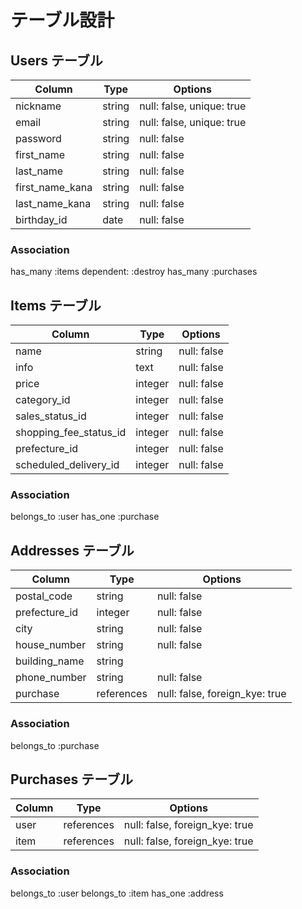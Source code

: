 # テーブル設計

## Users テーブル

| Column          | Type   | Options                   |
| --------------- | ------ | ------------------------- |
| nickname        | string | null: false, unique: true |
| email           | string | null: false, unique: true |
| password        | string | null: false               |
| first_name      | string | null: false               |
| last_name       | string | null: false               |
| first_name_kana | string | null: false               |
| last_name_kana  | string | null: false               |
| birthday_id     | date   | null: false               |

### Association
has_many :items dependent: :destroy
has_many :purchases

## Items テーブル

| Column                 | Type    | Options     |
| ---------------------- | ------- | ----------- |
| name                   | string  | null: false |
| info                   | text    | null: false |
| price                  | integer | null: false |
| category_id            | integer | null: false |
| sales_status_id        | integer | null: false |
| shopping_fee_status_id | integer | null: false |
| prefecture_id          | integer | null: false |
| scheduled_delivery_id  | integer | null: false |

### Association
belongs_to :user
has_one :purchase

## Addresses テーブル

| Column           | Type       | Options                        |
| ---------------- | ---------- | ------------------------------ |
| postal_code      | string     | null: false                    |
| prefecture_id    | integer    | null: false                    |
| city             | string     | null: false                    |
| house_number     | string     | null: false                    |
| building_name    | string     |                                |
| phone_number     | string     | null: false                    |
| purchase         | references | null: false, foreign_kye: true |

### Association
belongs_to :purchase


## Purchases テーブル

| Column  | Type       | Options                        |
| ------- | ---------- | ------------------------------ |
| user    | references | null: false, foreign_kye: true |
| item    | references | null: false, foreign_kye: true |

### Association
belongs_to :user
belongs_to :item
has_one :address